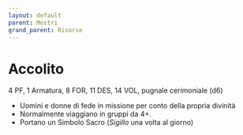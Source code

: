 ```yaml
---
layout: default
parent: Mostri
grand_parent: Risorse
---
```


# Accolito

4 PF, 1 Armatura, 8 FOR, 11 DES, 14 VOL, pugnale cerimoniale (d6)
 
- Uomini e donne di fede in missione per conto della propria divinità
- Normalmente viaggiano in gruppi da 4+.
- Portano un Simbolo Sacro (_Sigillo_ una volta al giorno)
